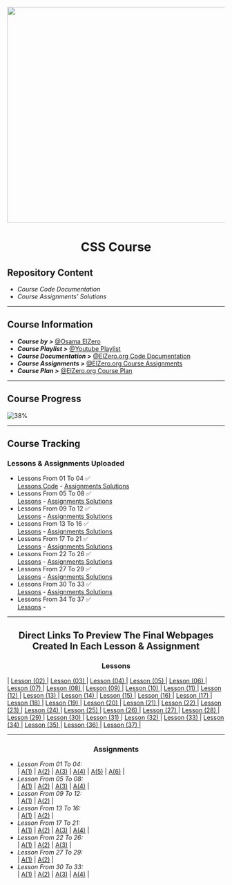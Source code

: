 <p align="center">
<img src="https://dailysmarty-production.s3.amazonaws.com/uploads/post/img/523/css-pseudo-after-before.jpg" height="500px" width ="900px">
</p>

# <p align="center">CSS Course</p>
## Repository Content
- *Course Code Documentation*
- *Course Assignments' Solutions*
***
## Course Information
- ***Course by >*** [@Osama ElZero](https://www.facebook.com/OsElzero)
- ***Course Playlist >*** [@Youtube Playlist](https://www.youtube.com/playlist?list=PLDoPjvoNmBAzjsz06gkzlSrlev53MGIKe)
- ***Course Documentation >*** [@ElZero.org Code Documentation](https://elzero.org/category/courses/css-course/)
- ***Course Assignments >*** [@ElZero.org Course Assignments](https://elzero.org/category/assignments/css-assignments/)
- ***Course Plan >*** [@ElZero.org Course Plan](https://elzero.org/study/css-2021-study-plan/)
***
## Course Progress 
![38%](https://progress-bar.dev/38?title=Progress)
***
## Course Tracking
### Lessons & Assignments Uploaded
<!-- 
Lessons From XX To YY ✅ <br>
[Lessons]() - [Assignments Solutions]() 
-->
- Lessons From 01 To 04 ✅ <br>
[Lessons Code](https://github.com/GeorgeBeshay/CSS/tree/main/%5B0%5D%20Learn%20CSS%20in%20Arabic%202021/Lessons/L_01_04) - [Assignments Solutions](https://github.com/GeorgeBeshay/CSS/tree/main/%5B0%5D%20Learn%20CSS%20in%20Arabic%202021/Assignments/L_01_04)
- Lessons From 05 To 08 ✅ <br>
[Lessons](https://github.com/GeorgeBeshay/CSS/tree/main/%5B0%5D%20Learn%20CSS%20in%20Arabic%202021/Lessons/L_05_08) - [Assignments Solutions](https://github.com/GeorgeBeshay/CSS/tree/main/%5B0%5D%20Learn%20CSS%20in%20Arabic%202021/Assignments/L_05_08)
- Lessons From 09 To 12 ✅ <br>
[Lessons](https://github.com/GeorgeBeshay/CSS/tree/main/%5B0%5D%20Learn%20CSS%20in%20Arabic%202021/Lessons/L_09_12) - [Assignments Solutions](https://github.com/GeorgeBeshay/CSS/tree/main/%5B0%5D%20Learn%20CSS%20in%20Arabic%202021/Assignments/L_09_12) 
- Lessons From 13 To 16 ✅ <br>
[Lessons](https://github.com/GeorgeBeshay/CSS/tree/main/%5B0%5D%20Learn%20CSS%20in%20Arabic%202021/Lessons/L_13_16) - [Assignments Solutions](https://github.com/GeorgeBeshay/CSS/tree/main/%5B0%5D%20Learn%20CSS%20in%20Arabic%202021/Assignments/L_13_16)
- Lessons From 17 To 21 ✅ <br>
[Lessons](https://github.com/GeorgeBeshay/CSS/tree/main/%5B0%5D%20Learn%20CSS%20in%20Arabic%202021/Lessons/L_17_21) - [Assignments Solutions](https://github.com/GeorgeBeshay/CSS/tree/main/%5B0%5D%20Learn%20CSS%20in%20Arabic%202021/Assignments/L_17_21)
- Lessons From 22 To 26 ✅ <br>
[Lessons](https://github.com/GeorgeBeshay/CSS/tree/main/%5B0%5D%20Learn%20CSS%20in%20Arabic%202021/Lessons/L_22_26) - [Assignments Solutions](https://github.com/GeorgeBeshay/CSS/tree/main/%5B0%5D%20Learn%20CSS%20in%20Arabic%202021/Assignments/L_22_26)
- Lessons From 27 To 29 ✅ <br>
[Lessons](https://github.com/GeorgeBeshay/CSS/tree/main/%5B0%5D%20Learn%20CSS%20in%20Arabic%202021/Lessons/L_27_29) - [Assignments Solutions](https://github.com/GeorgeBeshay/CSS/tree/main/%5B0%5D%20Learn%20CSS%20in%20Arabic%202021/Assignments/L_27_29)
- Lessons From 30 To 33 ✅ <br>
[Lessons](https://github.com/GeorgeBeshay/CSS/tree/main/%5B0%5D%20Learn%20CSS%20in%20Arabic%202021/Lessons/L_30_33) - [Assignments Solutions](https://github.com/GeorgeBeshay/CSS/tree/main/%5B0%5D%20Learn%20CSS%20in%20Arabic%202021/Assignments/L_30_33)
- Lessons From 34 To 37 ✅ <br>
[Lessons](https://github.com/GeorgeBeshay/CSS/tree/main/%5B0%5D%20Learn%20CSS%20in%20Arabic%202021/Lessons/L_34_37) - <!-- [Assignments Solutions]()  -->
*** 
## <p align="center"> Direct Links To Preview The Final Webpages Created In Each Lesson & Assignment </p>
### <p align="center"> Lessons </p>
| [Lesson (02) ](https://georgebeshay.github.io/CSS/[0]%20Learn%20CSS%20in%20Arabic%202021/Lessons/L_01_04/L_02/index.html) |
[Lesson (03) ](https://georgebeshay.github.io/CSS/[0]%20Learn%20CSS%20in%20Arabic%202021/Lessons/L_01_04/L_03/index.html) |
[Lesson (04) ](https://georgebeshay.github.io/CSS/[0]%20Learn%20CSS%20in%20Arabic%202021/Lessons/L_01_04/L_04/index.html) |
[Lesson (05) ](https://georgebeshay.github.io/CSS/[0]%20Learn%20CSS%20in%20Arabic%202021/Lessons/L_05_08/L_05/index.html) |
[Lesson (06) ](https://georgebeshay.github.io/CSS/[0]%20Learn%20CSS%20in%20Arabic%202021/Lessons/L_05_08/L_06/index.html) |
[Lesson (07) ](https://georgebeshay.github.io/CSS/[0]%20Learn%20CSS%20in%20Arabic%202021/Lessons/L_05_08/L_07/index.html) |
[Lesson (08) ](https://georgebeshay.github.io/CSS/[0]%20Learn%20CSS%20in%20Arabic%202021/Lessons/L_05_08/L_08/index.html) |
[Lesson (09) ](https://georgebeshay.github.io/CSS/[0]%20Learn%20CSS%20in%20Arabic%202021/Lessons/L_09_12/L_09/index.html) |
[Lesson (10) ](https://georgebeshay.github.io/CSS/[0]%20Learn%20CSS%20in%20Arabic%202021/Lessons/L_09_12/L_10/index.html) |
[Lesson (11) ](https://georgebeshay.github.io/CSS/[0]%20Learn%20CSS%20in%20Arabic%202021/Lessons/L_09_12/L_11/index.html) |
[Lesson (12) ](https://georgebeshay.github.io/CSS/[0]%20Learn%20CSS%20in%20Arabic%202021/Lessons/L_09_12/L_12/index.html) |
[Lesson (13) ](https://georgebeshay.github.io/CSS/[0]%20Learn%20CSS%20in%20Arabic%202021/Lessons/L_13_16/L_13/index.html) |
[Lesson (14) ](https://georgebeshay.github.io/CSS/[0]%20Learn%20CSS%20in%20Arabic%202021/Lessons/L_13_16/L_14/index.html) |
[Lesson (15) ](https://georgebeshay.github.io/CSS/[0]%20Learn%20CSS%20in%20Arabic%202021/Lessons/L_13_16/L_15/index.html) |
[Lesson (16) ](https://georgebeshay.github.io/CSS/[0]%20Learn%20CSS%20in%20Arabic%202021/Lessons/L_13_16/L_16/index.html) |
[Lesson (17) ](https://georgebeshay.github.io/CSS/[0]%20Learn%20CSS%20in%20Arabic%202021/Lessons/L_17_21/L_17/index.html) |
[Lesson (18) ](https://georgebeshay.github.io/CSS/[0]%20Learn%20CSS%20in%20Arabic%202021/Lessons/L_17_21/L_18/index.html) |
[Lesson (19) ](https://georgebeshay.github.io/CSS/[0]%20Learn%20CSS%20in%20Arabic%202021/Lessons/L_17_21/L_19/index.html) |
[Lesson (20) ](https://georgebeshay.github.io/CSS/[0]%20Learn%20CSS%20in%20Arabic%202021/Lessons/L_17_21/L_20/index.html) |
[Lesson (21) ](https://georgebeshay.github.io/CSS/[0]%20Learn%20CSS%20in%20Arabic%202021/Lessons/L_17_21/L_21/index.html) |
[Lesson (22) ](https://georgebeshay.github.io/CSS/[0]%20Learn%20CSS%20in%20Arabic%202021/Lessons/L_22_26/L_22/index.html) |
[Lesson (23) ](https://georgebeshay.github.io/CSS/[0]%20Learn%20CSS%20in%20Arabic%202021/Lessons/L_22_26/L_23/index.html) |
[Lesson (24) ](https://georgebeshay.github.io/CSS/[0]%20Learn%20CSS%20in%20Arabic%202021/Lessons/L_22_26/L_24/index.html) |
[Lesson (25) ](https://georgebeshay.github.io/CSS/[0]%20Learn%20CSS%20in%20Arabic%202021/Lessons/L_22_26/L_25/index.html) |
[Lesson (26) ](https://georgebeshay.github.io/CSS/[0]%20Learn%20CSS%20in%20Arabic%202021/Lessons/L_22_26/L_26/index.html) |
[Lesson (27) ](https://georgebeshay.github.io/CSS/[0]%20Learn%20CSS%20in%20Arabic%202021/Lessons/L_27_29/L_27/index.html) |
[Lesson (28) ](https://georgebeshay.github.io/CSS/[0]%20Learn%20CSS%20in%20Arabic%202021/Lessons/L_27_29/L_28/index.html) |
[Lesson (29) ](https://georgebeshay.github.io/CSS/[0]%20Learn%20CSS%20in%20Arabic%202021/Lessons/L_27_29/L_29/index.html) |
[Lesson (30) ](https://georgebeshay.github.io/CSS/[0]%20Learn%20CSS%20in%20Arabic%202021/Lessons/L_30_33/L_30/index.html) |
[Lesson (31) ](https://georgebeshay.github.io/CSS/[0]%20Learn%20CSS%20in%20Arabic%202021/Lessons/L_30_33/L_31/index.html) |
[Lesson (32) ](https://georgebeshay.github.io/CSS/[0]%20Learn%20CSS%20in%20Arabic%202021/Lessons/L_30_33/L_32/index.html) |
[Lesson (33) ](https://georgebeshay.github.io/CSS/[0]%20Learn%20CSS%20in%20Arabic%202021/Lessons/L_30_33/L_33/index.html) |
[Lesson (34) ](https://georgebeshay.github.io/CSS/[0]%20Learn%20CSS%20in%20Arabic%202021/Lessons/L_34_37/L_34/index.html) |
[Lesson (35) ](https://georgebeshay.github.io/CSS/[0]%20Learn%20CSS%20in%20Arabic%202021/Lessons/L_34_37/L_35/index.html) |
[Lesson (36) ](https://georgebeshay.github.io/CSS/[0]%20Learn%20CSS%20in%20Arabic%202021/Lessons/L_34_37/L_36/index.html) |
[Lesson (37) ](https://georgebeshay.github.io/CSS/[0]%20Learn%20CSS%20in%20Arabic%202021/Lessons/L_34_37/L_37/index.html) |
<!-- [Lesson (38) ](https://georgebeshay.github.io/CSS/[0]%20Learn%20CSS%20in%20Arabic%202021/Lessons/L_38_41/L_38/index.html) |-->
<!-- [Lesson (39) ](https://georgebeshay.github.io/CSS/[0]%20Learn%20CSS%20in%20Arabic%202021/Lessons/L_38_41/L_39/index.html) |-->
<!-- [Lesson (40) ](https://georgebeshay.github.io/CSS/[0]%20Learn%20CSS%20in%20Arabic%202021/Lessons/L_38_41/L_40/index.html) |-->
<!-- [Lesson (41) ](https://georgebeshay.github.io/CSS/[0]%20Learn%20CSS%20in%20Arabic%202021/Lessons/L_38_41/L_41/index.html) |-->
<!-- [Lesson (42) ](https://georgebeshay.github.io/CSS/[0]%20Learn%20CSS%20in%20Arabic%202021/Lessons/L_42_45/L_42/index.html) |-->
<!-- [Lesson (43) ](https://georgebeshay.github.io/CSS/[0]%20Learn%20CSS%20in%20Arabic%202021/Lessons/L_42_45/L_43/index.html) |-->
<!-- [Lesson (44) ](https://georgebeshay.github.io/CSS/[0]%20Learn%20CSS%20in%20Arabic%202021/Lessons/L_42_45/L_44/index.html) |-->
<!-- [Lesson (45) ](https://georgebeshay.github.io/CSS/[0]%20Learn%20CSS%20in%20Arabic%202021/Lessons/L_42_45/L_45/index.html) |-->
<!-- [Lesson (46) ](https://georgebeshay.github.io/CSS/[0]%20Learn%20CSS%20in%20Arabic%202021/Lessons/L_46_53/L_46/index.html) |-->
<!-- [Lesson (47) ](https://georgebeshay.github.io/CSS/[0]%20Learn%20CSS%20in%20Arabic%202021/Lessons/L_46_53/L_47/index.html) |-->
<!-- [Lesson (48) ](https://georgebeshay.github.io/CSS/[0]%20Learn%20CSS%20in%20Arabic%202021/Lessons/L_46_53/L_48/index.html) |-->
<!-- [Lesson (49) ](https://georgebeshay.github.io/CSS/[0]%20Learn%20CSS%20in%20Arabic%202021/Lessons/L_46_53/L_49/index.html) |-->
<!-- [Lesson (50) ](https://georgebeshay.github.io/CSS/[0]%20Learn%20CSS%20in%20Arabic%202021/Lessons/L_46_53/L_50/index.html) |-->
<!-- [Lesson (51) ](https://georgebeshay.github.io/CSS/[0]%20Learn%20CSS%20in%20Arabic%202021/Lessons/L_46_53/L_51/index.html) |-->
<!-- [Lesson (52) ](https://georgebeshay.github.io/CSS/[0]%20Learn%20CSS%20in%20Arabic%202021/Lessons/L_46_53/L_52/index.html) |-->
<!-- [Lesson (53) ](https://georgebeshay.github.io/CSS/[0]%20Learn%20CSS%20in%20Arabic%202021/Lessons/L_46_53/L_53/index.html) |-->
<!-- [Lesson (54) ](https://georgebeshay.github.io/CSS/[0]%20Learn%20CSS%20in%20Arabic%202021/Lessons/L_54_56/L_54/index.html) |-->
<!-- [Lesson (55) ](https://georgebeshay.github.io/CSS/[0]%20Learn%20CSS%20in%20Arabic%202021/Lessons/L_54_56/L_55/index.html) |-->
<!-- [Lesson (56) ](https://georgebeshay.github.io/CSS/[0]%20Learn%20CSS%20in%20Arabic%202021/Lessons/L_54_56/L_56/index.html) |-->
<!-- [Lesson (57) ](https://georgebeshay.github.io/CSS/[0]%20Learn%20CSS%20in%20Arabic%202021/Lessons/L_57_64/L_57/index.html) |-->
<!-- [Lesson (58) ](https://georgebeshay.github.io/CSS/[0]%20Learn%20CSS%20in%20Arabic%202021/Lessons/L_57_64/L_58/index.html) |-->
<!-- [Lesson (59) ](https://georgebeshay.github.io/CSS/[0]%20Learn%20CSS%20in%20Arabic%202021/Lessons/L_57_64/L_59/index.html) |-->
<!-- [Lesson (60) ](https://georgebeshay.github.io/CSS/[0]%20Learn%20CSS%20in%20Arabic%202021/Lessons/L_57_64/L_60/index.html) |-->
<!-- [Lesson (61) ](https://georgebeshay.github.io/CSS/[0]%20Learn%20CSS%20in%20Arabic%202021/Lessons/L_57_64/L_61/index.html) |-->
<!-- [Lesson (62) ](https://georgebeshay.github.io/CSS/[0]%20Learn%20CSS%20in%20Arabic%202021/Lessons/L_57_64/L_62/index.html) |-->
<!-- [Lesson (63) ](https://georgebeshay.github.io/CSS/[0]%20Learn%20CSS%20in%20Arabic%202021/Lessons/L_57_64/L_63/index.html) |-->
<!-- [Lesson (64) ](https://georgebeshay.github.io/CSS/[0]%20Learn%20CSS%20in%20Arabic%202021/Lessons/L_57_64/L_64/index.html) |-->
<!-- [Lesson (65) ](https://georgebeshay.github.io/CSS/[0]%20Learn%20CSS%20in%20Arabic%202021/Lessons/L_65_67/L_65/index.html) |-->
<!-- [Lesson (66) ](https://georgebeshay.github.io/CSS/[0]%20Learn%20CSS%20in%20Arabic%202021/Lessons/L_65_67/L_66/index.html) |-->
<!-- [Lesson (67) ](https://georgebeshay.github.io/CSS/[0]%20Learn%20CSS%20in%20Arabic%202021/Lessons/L_65_67/L_67/index.html) |-->
<!-- [Lesson (68) ](https://georgebeshay.github.io/CSS/[0]%20Learn%20CSS%20in%20Arabic%202021/Lessons/L_68_73/L_68/index.html) |-->
<!-- [Lesson (69) ](https://georgebeshay.github.io/CSS/[0]%20Learn%20CSS%20in%20Arabic%202021/Lessons/L_68_73/L_69/index.html) |-->
<!-- [Lesson (70) ](https://georgebeshay.github.io/CSS/[0]%20Learn%20CSS%20in%20Arabic%202021/Lessons/L_68_73/L_70/index.html) |-->
<!-- [Lesson (71) ](https://georgebeshay.github.io/CSS/[0]%20Learn%20CSS%20in%20Arabic%202021/Lessons/L_68_73/L_71/index.html) |-->
<!-- [Lesson (72) ](https://georgebeshay.github.io/CSS/[0]%20Learn%20CSS%20in%20Arabic%202021/Lessons/L_68_73/L_72/index.html) |-->
<!-- [Lesson (73) ](https://georgebeshay.github.io/CSS/[0]%20Learn%20CSS%20in%20Arabic%202021/Lessons/L_68_73/L_73/index.html) |-->
<!-- [Lesson (74) ](https://georgebeshay.github.io/CSS/[0]%20Learn%20CSS%20in%20Arabic%202021/Lessons/L_74_77/L_74/index.html) |-->
<!-- [Lesson (75) ](https://georgebeshay.github.io/CSS/[0]%20Learn%20CSS%20in%20Arabic%202021/Lessons/L_74_77/L_75/index.html) |-->
<!-- [Lesson (76) ](https://georgebeshay.github.io/CSS/[0]%20Learn%20CSS%20in%20Arabic%202021/Lessons/L_74_77/L_76/index.html) |-->
<!-- [Lesson (77) ](https://georgebeshay.github.io/CSS/[0]%20Learn%20CSS%20in%20Arabic%202021/Lessons/L_74_77/L_77/index.html) |-->
<!-- [Lesson (78) ](https://georgebeshay.github.io/CSS/[0]%20Learn%20CSS%20in%20Arabic%202021/Lessons/L_78_82/L_78/index.html) |-->
<!-- [Lesson (79) ](https://georgebeshay.github.io/CSS/[0]%20Learn%20CSS%20in%20Arabic%202021/Lessons/L_78_82/L_79/index.html) |-->
<!-- [Lesson (80) ](https://georgebeshay.github.io/CSS/[0]%20Learn%20CSS%20in%20Arabic%202021/Lessons/L_78_82/L_80/index.html) |-->
<!-- [Lesson (81) ](https://georgebeshay.github.io/CSS/[0]%20Learn%20CSS%20in%20Arabic%202021/Lessons/L_78_82/L_81/index.html) |-->
<!-- [Lesson (82) ](https://georgebeshay.github.io/CSS/[0]%20Learn%20CSS%20in%20Arabic%202021/Lessons/L_78_82/L_82/index.html) |-->
<!-- [Lesson (83) ](https://georgebeshay.github.io/CSS/[0]%20Learn%20CSS%20in%20Arabic%202021/Lessons/L_83_85/L_83/index.html) |-->
<!-- [Lesson (84) ](https://georgebeshay.github.io/CSS/[0]%20Learn%20CSS%20in%20Arabic%202021/Lessons/L_83_85/L_84/index.html) |-->
<!-- [Lesson (85) ](https://georgebeshay.github.io/CSS/[0]%20Learn%20CSS%20in%20Arabic%202021/Lessons/L_83_85/L_85/index.html) |-->
<!-- [Lesson (86) ](https://georgebeshay.github.io/CSS/[0]%20Learn%20CSS%20in%20Arabic%202021/Lessons/L_86_88/L_86/index.html) |-->
<!-- [Lesson (87) ](https://georgebeshay.github.io/CSS/[0]%20Learn%20CSS%20in%20Arabic%202021/Lessons/L_86_88/L_87/index.html) |-->
<!-- [Lesson (88) ](https://georgebeshay.github.io/CSS/[0]%20Learn%20CSS%20in%20Arabic%202021/Lessons/L_86_88/L_88/index.html) |-->

***
### <p align="center"> Assignments </p>
- *Lesson From 01 To 04:* <br>|  [A(1)](https://georgebeshay.github.io/CSS/[0]%20Learn%20CSS%20in%20Arabic%202021/Assignments/L_01_04/A1/index.html) | [A(2)](https://georgebeshay.github.io/CSS/[0]%20Learn%20CSS%20in%20Arabic%202021/Assignments/L_01_04/A2/index.html) | [A(3)](https://georgebeshay.github.io/CSS/[0]%20Learn%20CSS%20in%20Arabic%202021/Assignments/L_01_04/A3/index.html) | [A(4)](https://georgebeshay.github.io/CSS/[0]%20Learn%20CSS%20in%20Arabic%202021/Assignments/L_01_04/A4/index.html) | [A(5)](https://georgebeshay.github.io/CSS/[0]%20Learn%20CSS%20in%20Arabic%202021/Assignments/L_01_04/A5/index.html) | [A(6)](https://georgebeshay.github.io/CSS/[0]%20Learn%20CSS%20in%20Arabic%202021/Assignments/L_01_04/A6/index.html) |<br>
- *Lesson From 05 To 08:* <br>|  [A(1)](https://georgebeshay.github.io/CSS/[0]%20Learn%20CSS%20in%20Arabic%202021/Assignments/L_05_08/A1/index.html) | [A(2)](https://georgebeshay.github.io/CSS/[0]%20Learn%20CSS%20in%20Arabic%202021/Assignments/L_05_08/A2/index.html) | [A(3)](https://georgebeshay.github.io/CSS/[0]%20Learn%20CSS%20in%20Arabic%202021/Assignments/L_05_08/A3/index.html) | [A(4)](https://georgebeshay.github.io/CSS/[0]%20Learn%20CSS%20in%20Arabic%202021/Assignments/L_05_08/A4/index.html) |<br>
- *Lesson From 09 To 12:* <br>|  [A(1)](https://georgebeshay.github.io/CSS/[0]%20Learn%20CSS%20in%20Arabic%202021/Assignments/L_09_12/A1/index.html) | [A(2)](https://georgebeshay.github.io/CSS/[0]%20Learn%20CSS%20in%20Arabic%202021/Assignments/L_09_12/A2/index.html) |<br>
- *Lesson From 13 To 16:* <br>|  [A(1)](https://georgebeshay.github.io/CSS/[0]%20Learn%20CSS%20in%20Arabic%202021/Assignments/L_13_16/A1/index.html) | [A(2)](https://georgebeshay.github.io/CSS/[0]%20Learn%20CSS%20in%20Arabic%202021/Assignments/L_13_16/A2/index.html) |<br>
- *Lesson From 17 To 21:* <br>|  [A(1)](https://georgebeshay.github.io/CSS/[0]%20Learn%20CSS%20in%20Arabic%202021/Assignments/L_17_21/A1/index.html) | [A(2)](https://georgebeshay.github.io/CSS/[0]%20Learn%20CSS%20in%20Arabic%202021/Assignments/L_17_21/A2/index.html) | [A(3)](https://georgebeshay.github.io/CSS/[0]%20Learn%20CSS%20in%20Arabic%202021/Assignments/L_17_21/A3/index.html) | [A(4)](https://georgebeshay.github.io/CSS/[0]%20Learn%20CSS%20in%20Arabic%202021/Assignments/L_17_21/A4/index.html) |<br>
- *Lesson From 22 To 26:* <br>|  [A(1)](https://georgebeshay.github.io/CSS/[0]%20Learn%20CSS%20in%20Arabic%202021/Assignments/L_22_26/A1/index.html) | [A(2)](https://georgebeshay.github.io/CSS/[0]%20Learn%20CSS%20in%20Arabic%202021/Assignments/L_22_26/A2/index.html) | [A(3)](https://georgebeshay.github.io/CSS/[0]%20Learn%20CSS%20in%20Arabic%202021/Assignments/L_22_26/A3/index.html) |<br>
- *Lesson From 27 To 29:* <br>|  [A(1)](https://georgebeshay.github.io/CSS/[0]%20Learn%20CSS%20in%20Arabic%202021/Assignments/L_27_29/A1/index.html) | [A(2)](https://georgebeshay.github.io/CSS/[0]%20Learn%20CSS%20in%20Arabic%202021/Assignments/L_27_29/A2/index.html) |<br>
- *Lesson From 30 To 33:* <br>|  [A(1)](https://georgebeshay.github.io/CSS/[0]%20Learn%20CSS%20in%20Arabic%202021/Assignments/L_30_33/A1/index.html) | [A(2)](https://georgebeshay.github.io/CSS/[0]%20Learn%20CSS%20in%20Arabic%202021/Assignments/L_30_33/A2/index.html) | [A(3)](https://georgebeshay.github.io/CSS/[0]%20Learn%20CSS%20in%20Arabic%202021/Assignments/L_30_33/A3/index.html) | [A(4)](https://georgebeshay.github.io/CSS/[0]%20Learn%20CSS%20in%20Arabic%202021/Assignments/L_30_33/A4/index.html) |<br>
<!-- - *Lesson From 34 To 37:* <br>|  [A(1)](https://georgebeshay.github.io/CSS/[0]%20Learn%20CSS%20in%20Arabic%202021/Assignments/L_34_37/A1/index.html) | [A(2)](https://georgebeshay.github.io/CSS/[0]%20Learn%20CSS%20in%20Arabic%202021/Assignments/L_34_37/A2/index.html) | [A(3)](https://georgebeshay.github.io/CSS/[0]%20Learn%20CSS%20in%20Arabic%202021/Assignments/L_34_37/A3/index.html) | [A(4)](https://georgebeshay.github.io/CSS/[0]%20Learn%20CSS%20in%20Arabic%202021/Assignments/L_34_37/A4/index.html) |<br> --> 
<!-- - *Lesson From 38 To 41:* <br>|  [A(1)](https://georgebeshay.github.io/CSS/[0]%20Learn%20CSS%20in%20Arabic%202021/Assignments/L_38_41/A1/index.html) | [A(2)](https://georgebeshay.github.io/CSS/[0]%20Learn%20CSS%20in%20Arabic%202021/Assignments/L_38_41/A2/index.html) | [A(3)](https://georgebeshay.github.io/CSS/[0]%20Learn%20CSS%20in%20Arabic%202021/Assignments/L_38_41/A3/index.html) |<br> --> 
<!-- - *Lesson From 42 To 45:* <br>|  [A(1)](https://georgebeshay.github.io/CSS/[0]%20Learn%20CSS%20in%20Arabic%202021/Assignments/L_42_45/A1/index.html) | [A(2)](https://georgebeshay.github.io/CSS/[0]%20Learn%20CSS%20in%20Arabic%202021/Assignments/L_42_45/A2/index.html) | [A(3)](https://georgebeshay.github.io/CSS/[0]%20Learn%20CSS%20in%20Arabic%202021/Assignments/L_42_45/A3/index.html) |<br> --> 
<!-- - *Lesson From 46 To 53:* <br>|  [A(1)](https://georgebeshay.github.io/CSS/[0]%20Learn%20CSS%20in%20Arabic%202021/Assignments/L_46_53/A1/index.html) | [A(2)](https://georgebeshay.github.io/CSS/[0]%20Learn%20CSS%20in%20Arabic%202021/Assignments/L_46_53/A2/index.html) | [A(3)](https://georgebeshay.github.io/CSS/[0]%20Learn%20CSS%20in%20Arabic%202021/Assignments/L_46_53/A3/index.html) | [A(4)](https://georgebeshay.github.io/CSS/[0]%20Learn%20CSS%20in%20Arabic%202021/Assignments/L_46_53/A4/index.html) | [A(5)](https://georgebeshay.github.io/CSS/[0]%20Learn%20CSS%20in%20Arabic%202021/Assignments/L_46_53/A5/index.html) | [A(6)](https://georgebeshay.github.io/CSS/[0]%20Learn%20CSS%20in%20Arabic%202021/Assignments/L_46_53/A6/index.html) |<br> --> 
<!-- - *Lesson From 54 To 56:* <br>|  [A(1)](https://georgebeshay.github.io/CSS/[0]%20Learn%20CSS%20in%20Arabic%202021/Assignments/L_54_56/A1/index.html) | [A(2)](https://georgebeshay.github.io/CSS/[0]%20Learn%20CSS%20in%20Arabic%202021/Assignments/L_54_56/A2/index.html) |<br> --> 
<!-- - *Lesson From 57 To 64:* <br>|  [A(1)](https://georgebeshay.github.io/CSS/[0]%20Learn%20CSS%20in%20Arabic%202021/Assignments/L_57_64/A1/index.html) | [A(2)](https://georgebeshay.github.io/CSS/[0]%20Learn%20CSS%20in%20Arabic%202021/Assignments/L_57_64/A2/index.html) | [A(3)](https://georgebeshay.github.io/CSS/[0]%20Learn%20CSS%20in%20Arabic%202021/Assignments/L_57_64/A3/index.html) | [A(4)](https://georgebeshay.github.io/CSS/[0]%20Learn%20CSS%20in%20Arabic%202021/Assignments/L_57_64/A4/index.html) | [A(5)](https://georgebeshay.github.io/CSS/[0]%20Learn%20CSS%20in%20Arabic%202021/Assignments/L_57_64/A5/index.html) | [A(6)](https://georgebeshay.github.io/CSS/[0]%20Learn%20CSS%20in%20Arabic%202021/Assignments/L_57_64/A6/index.html) |<br> --> 
<!-- - *Lesson From 65 To 67:* <br>|  [A(1)](https://georgebeshay.github.io/CSS/[0]%20Learn%20CSS%20in%20Arabic%202021/Assignments/L_65_67/A1/index.html) | [A(2)](https://georgebeshay.github.io/CSS/[0]%20Learn%20CSS%20in%20Arabic%202021/Assignments/L_65_67/A2/index.html) | [A(3)](https://georgebeshay.github.io/CSS/[0]%20Learn%20CSS%20in%20Arabic%202021/Assignments/L_65_67/A3/index.html) |<br> --> 
<!-- - *Lesson From 68 To 73:* <br>|  [A(1)](https://georgebeshay.github.io/CSS/[0]%20Learn%20CSS%20in%20Arabic%202021/Assignments/L_68_73/A1/index.html) | [A(2)](https://georgebeshay.github.io/CSS/[0]%20Learn%20CSS%20in%20Arabic%202021/Assignments/L_68_73/A2/index.html) | [A(3)](https://georgebeshay.github.io/CSS/[0]%20Learn%20CSS%20in%20Arabic%202021/Assignments/L_68_73/A3/index.html) | [A(4)](https://georgebeshay.github.io/CSS/[0]%20Learn%20CSS%20in%20Arabic%202021/Assignments/L_68_73/A4/index.html) | [A(5)](https://georgebeshay.github.io/CSS/[0]%20Learn%20CSS%20in%20Arabic%202021/Assignments/L_68_73/A5/index.html) |<br> --> 
<!-- - *Lesson From 74 To 77:* <br>|  [A(1)](https://georgebeshay.github.io/CSS/[0]%20Learn%20CSS%20in%20Arabic%202021/Assignments/L_74_77/A1/index.html) | [A(2)](https://georgebeshay.github.io/CSS/[0]%20Learn%20CSS%20in%20Arabic%202021/Assignments/L_74_77/A2/index.html) | [A(3)](https://georgebeshay.github.io/CSS/[0]%20Learn%20CSS%20in%20Arabic%202021/Assignments/L_74_77/A3/index.html) | [A(4)](https://georgebeshay.github.io/CSS/[0]%20Learn%20CSS%20in%20Arabic%202021/Assignments/L_74_77/A4/index.html) |<br> --> 
<!-- - *Lesson From 78 To 82:* <br>|  [A(1)](https://georgebeshay.github.io/CSS/[0]%20Learn%20CSS%20in%20Arabic%202021/Assignments/L_78_82/A1/index.html) | [A(2)](https://georgebeshay.github.io/CSS/[0]%20Learn%20CSS%20in%20Arabic%202021/Assignments/L_78_82/A2/index.html) | [A(3)](https://georgebeshay.github.io/CSS/[0]%20Learn%20CSS%20in%20Arabic%202021/Assignments/L_78_82/A3/index.html) | [A(4)](https://georgebeshay.github.io/CSS/[0]%20Learn%20CSS%20in%20Arabic%202021/Assignments/L_78_82/A4/index.html) | [A(5)](https://georgebeshay.github.io/CSS/[0]%20Learn%20CSS%20in%20Arabic%202021/Assignments/L_78_82/A5/index.html) | [A(6)](https://georgebeshay.github.io/CSS/[0]%20Learn%20CSS%20in%20Arabic%202021/Assignments/L_78_82/A6/index.html) | [A(7)](https://georgebeshay.github.io/CSS/[0]%20Learn%20CSS%20in%20Arabic%202021/Assignments/L_78_82/A7/index.html) | [A(8)](https://georgebeshay.github.io/CSS/[0]%20Learn%20CSS%20in%20Arabic%202021/Assignments/L_78_82/A8/index.html) |<br> --> 
<!-- - *Lesson From 83 To 85:* <br>|  [A(1)](https://georgebeshay.github.io/CSS/[0]%20Learn%20CSS%20in%20Arabic%202021/Assignments/L_83_85/A1/index.html) | [A(2)](https://georgebeshay.github.io/CSS/[0]%20Learn%20CSS%20in%20Arabic%202021/Assignments/L_83_85/A2/index.html) | [A(3)](https://georgebeshay.github.io/CSS/[0]%20Learn%20CSS%20in%20Arabic%202021/Assignments/L_83_85/A3/index.html) |<br> --> 
<!-- - *Lesson From 86 To 88:* <br>|  [A(1)](https://georgebeshay.github.io/CSS/[0]%20Learn%20CSS%20in%20Arabic%202021/Assignments/L_86_88/A1/index.html) | [A(2)](https://georgebeshay.github.io/CSS/[0]%20Learn%20CSS%20in%20Arabic%202021/Assignments/L_86_88/A2/index.html) |
***
